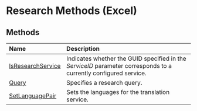 
# Research Methods (Excel)

## Methods



|**Name**|**Description**|
|:-----|:-----|
|[IsResearchService](35f741d2-438b-01b8-5dcb-b632737e627e.md)|Indicates whether the GUID specified in the  _ServiceID_ parameter corresponds to a currently configured service.|
|[Query](ea3b90ba-9cb4-2682-e092-6e3dd7d40aaf.md)|Specifies a research query.|
|[SetLanguagePair](0e4d0c7b-91e2-bbe6-8da0-f0ad6c2e51cb.md)|Sets the languages for the translation service.|
